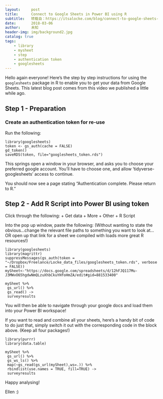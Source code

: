 ```yaml
---
layout:     post
title:      Connect to Google Sheets in Power BI using R
subtitle:   转载自：https://itsalocke.com/blog/connect-to-google-sheets-in-power-bi-using-r/
date:       2018-03-06
author:     未知
header-img: img/background2.jpg
catalog: true
tags:
    - library
    - mysheet
    - step
    - authentication token
    - googlesheets
---
```


Hello again everyone! Here’s the step by step instructions for using the `googlesheets` package in R to enable you to get your data from Google Sheets. This latest blog post comes from this video we published a little while ago.





## Step 1 - Preparation

### Create an authentication token for re-use

Run the following:

```
library(googlesheets)
token <- gs_auth(cache = FALSE)
gd_token()
saveRDS(token, file="googlesheets_token.rds")
```

This springs open a window in your browser, and asks you to choose your preferred google account. You’ll have to choose one, and allow ‘tidyverse-googlesheets’ access to continue.

You should now see a page stating “Authentication complete. Please return to R.”

## Step 2 - Add R Script into Power BI using token

Click through the following: + Get data + More + Other + R Script

Into the pop up window, paste the following: (Without wanting to state the obvious…change the relevant file paths to something you want to look at…OR open up that link for a sheet we compiled with loads more great R resources!)

```
library(googlesheets)
library(magrittr)
suppressMessages(gs_auth(token = "~/Dropbox/Freelance/Locke_data_files/googlesheets_token.rds", verbose = FALSE))
mySheet<-"https://docs.google.com/spreadsheets/d/12hFJQ117Mu-J3MWvO65hgdwNmQLzuXhbCkuYHfoHmZA/edit#gid=881533400"

mySheet %>% 
 gs_url() %>% 
 gs_read() ->
 surveyresults
```

You will then be able to navigate through your google docs and load them into your Power BI workspace!

If you want to read and combine all your sheets, here’s a handy bit of code to do just that, simply switch it out with the corresponding code in the block above. (Keep all four packages!)

```
library(purrr)
library(data.table)

mySheet %>% 
 gs_url() %>% 
 gs_ws_ls() %>% 
 map(~gs_read(gs_url(mySheet),ws=.)) %>% 
 rbindlist(use.names = TRUE, fill=TRUE) ->
 surveyresults
```

Happy analysing!

Ellen :)
